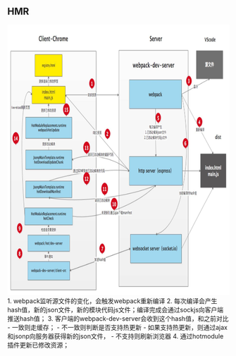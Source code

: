 ## HMR
<img src="https://github.com/BaoGuoSen/Job/blob/master/imgs/Webpack%E7%83%AD%E6%9B%B4%E6%96%B0.png" alt="图片替换文本" width="800" height="613" align="bottom" />
1. webpack监听源文件的变化，会触发webpack重新编译
2. 每次编译会产生hash值，新的json文件，新的模块代码js文件；编译完成会通过sockjs向客户端推送hash值；
3. 客户端的webpack-dev-server会收到这个hash值，和之前对比
- 一致则走缓存；
- 不一致则判断是否支持热更新
- 如果支持热更新，则通过ajax和jsonp向服务器获得新的json文件，
- 不支持则刷新浏览器
4. 通过hotmodule插件更新已修改资源；

